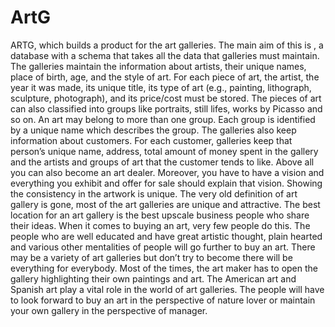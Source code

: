 # ArtG

ARTG, which builds a product for the art galleries. The main aim of this is , a database with a
schema that takes all the data that galleries must maintain. The galleries maintain the information
about artists, their unique names, place of birth, age, and the style of art. For each piece of art, the
artist, the year it was made, its unique title, its type of art (e.g., painting, lithograph, sculpture,
photograph), and its price/cost must be stored. The pieces of art can also classified into groups like
portraits, still lifes, works by Picasso and so on. An art may belong to more than one group. Each
group is identified by a unique name which describes the group. The galleries also keep information
about customers. For each customer, galleries keep that person’s unique name, address, total amount
of money spent in the gallery and the artists and groups of art that the customer tends to like. Above
all you can also become an art dealer. Moreover, you have to have a vision and everything you
exhibit and offer for sale should explain that vision. Showing the consistency in the artwork is
unique. The very old definition of art gallery is gone, most of the art galleries are unique and
attractive. The best location for an art gallery is the best upscale business people who share their
ideas. When it comes to buying an art, very few people do this. The people who are well educated
and have great artistic thought, plain hearted and various other mentalities of people will go further
to buy an art. There may be a variety of art galleries but don’t try to become there will be everything
for everybody. Most of the times, the art maker has to open the gallery highlighting their own
paintings and art. The American art and Spanish art play a vital role in the world of art galleries. The
people will have to look forward to buy an art in the perspective of nature lover or maintain your
own gallery in the perspective of manager.
